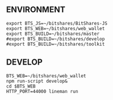 ## ENVIRONMENT ##

```
export BTS_JS=~/bitshares/BitShares-JS
export BTS_WEB=~/bitshares/web_wallet
export BTS_BUILD=~/bitshares/master
#export BTS_BUILD=~/bitshares/develop
#export BTS_BUILD=~/bitshares/toolkit
```

## DEVELOP ##

```
BTS_WEB=~/bitshares/web_wallet
npm run-script develop&
cd $BTS_WEB
HTTP_PORT=44000 lineman run
```
